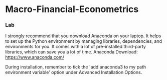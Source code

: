 # Macro-Financial-Econometrics
### Lab 

I strongly recommend that you download Anaconda on your laptop. It helps to set up the Python environment by managing libraries, dependencies, and environments for you. It comes with a lot of pre-installed third-party libraries, which can save you a lot of time. Anaconda Download: https://www.anaconda.com/ 

During installation, remember to tick the 'add anaconda3 to my path environment variable' option under Advanced Installation Options.
